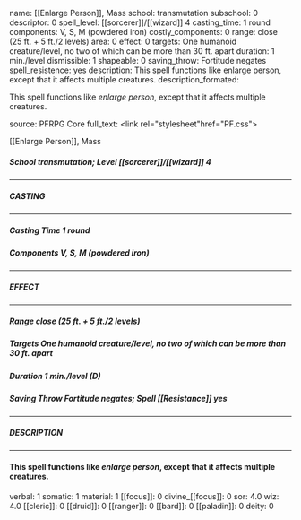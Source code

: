 name: [[Enlarge Person]], Mass
school: transmutation
subschool: 0
descriptor: 0
spell_level: [[sorcerer]]/[[wizard]] 4
casting_time: 1 round
components: V, S, M (powdered iron)
costly_components: 0
range: close (25 ft. + 5 ft./2 levels)
area: 0
effect: 0
targets: One humanoid creature/level, no two of which can be more than 30 ft. apart
duration: 1 min./level
dismissible: 1
shapeable: 0
saving_throw: Fortitude negates
spell_resistence: yes
description: This spell functions like enlarge person, except that it affects multiple creatures.
description_formated: <p>This spell functions like <i>enlarge person</i>, except that it affects multiple creatures.</p>
source: PFRPG Core
full_text: <link rel="stylesheet"href="PF.css"><div class="heading"><p class="alignleft">[[Enlarge Person]], Mass</p><div style="clear: both;"></div></div><div><h5><b>School </b>transmutation; <b>Level </b>[[sorcerer]]/[[wizard]] 4</h5></div><hr/><div><h5><b>CASTING</b></h5></div><hr/><div><h5><b>Casting Time </b>1 round</h5><h5><b>Components </b>V, S, M (powdered iron)</h5></div><hr/><div><h5><b>EFFECT</b></h5></div><hr/><div><h5><b>Range </b>close (25 ft. + 5 ft./2 levels)</h5><h5><b>Targets </b>One humanoid creature/level, no two of which can be more than 30 ft. apart</h5><h5><b>Duration </b>1 min./level (D)</h5><h5><b>Saving Throw </b>Fortitude negates; <b>Spell [[Resistance]] </b>yes</h5></div><hr/><div><h5><b>DESCRIPTION</b></h5></div><hr/><div><h4><p>This spell functions like <i>enlarge person</i>, except that it affects multiple creatures.</p></h4></div>
verbal: 1
somatic: 1
material: 1
[[focus]]: 0
divine_[[focus]]: 0
sor: 4.0
wiz: 4.0
[[cleric]]: 0
[[druid]]: 0
[[ranger]]: 0
[[bard]]: 0
[[paladin]]: 0
deity: 0
